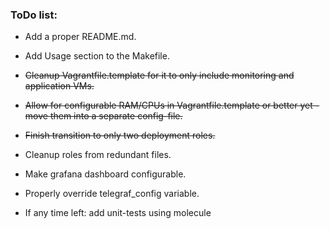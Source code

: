 ### ToDo list:
* Add a proper README.md.
* Add Usage section to the Makefile.
* ~~Cleanup Vagrantfile.template for it to only include monitoring and application VMs.~~
* ~~Allow for configurable RAM/CPUs in Vagrantfile.template or better yet - move them into a separate config-file.~~
* ~~Finish transition to only two deployment roles.~~
* Cleanup roles from redundant files.
* Make grafana dashboard configurable.
* Properly override telegraf_config variable.


* If any time left: add unit-tests using molecule